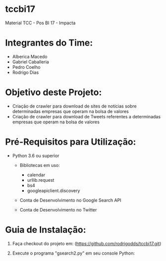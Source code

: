 # tccbi17
Material TCC - Pos BI 17 - Impacta

# Integrantes do Time:
* Alberica Macedo
* Gabriel Caballeria
* Pedro Coelho
* Rodrigo Dias

# Objetivo deste Projeto:
* Criação de crawler para download de sites de notícias sobre determinadas empresas que operam na bolsa de valores
* Criação de crawler para download de Tweets referentes a determinadas empresas que operam na bolsa de valores

# Pré-Requisitos para Utilização:
* Python 3.6 ou superior
	* Bibliotecas em uso:
		* calendar
		* urllib.request
		* bs4
		* googleapiclient.discovery
			
	* Conta de Desenvolvimento no Google Search API
	* Conta de Desenvolvimento no Twitter
	
# Guia de Instalação:

1. Faça checkout do projeto em:
(https://github.com/rodrigodds/tccbi17.git)

2. Execute o programa "gsearch2.py" em seu console Python:
			

